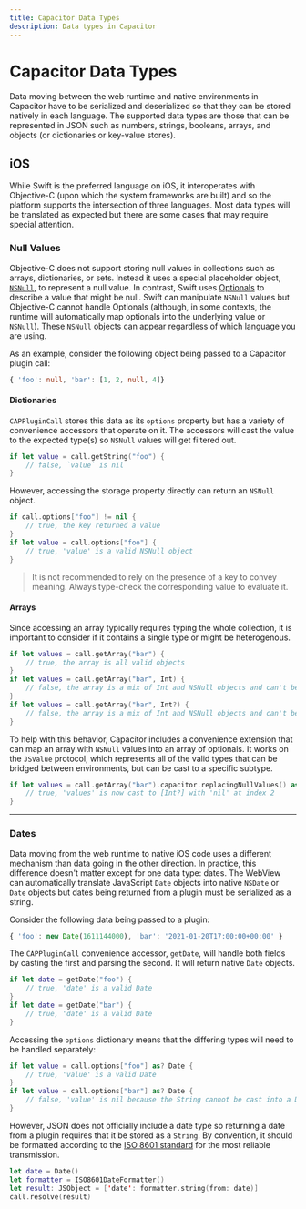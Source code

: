 ```yaml
---
title: Capacitor Data Types
description: Data types in Capacitor
---
```


# Capacitor Data Types

Data moving between the web runtime and native environments in Capacitor have to be serialized and deserialized so that they can be stored natively in each language. The supported data types are those that can be represented in JSON such as numbers, strings, booleans, arrays, and objects (or dictionaries or key-value stores).

## iOS

While Swift is the preferred language on iOS, it interoperates with Objective-C (upon which the system frameworks are built) and so the platform supports the intersection of three languages. Most data types will be translated as expected but there are some cases that may require special attention.

### Null Values

Objective-C does not support storing null values in collections such as arrays, dictionaries, or sets. Instead it uses a special placeholder object, [`NSNull`](https://developer.apple.com/documentation/foundation/nsnull?language=objc), to represent a null value. In contrast, Swift uses [Optionals](https://docs.swift.org/swift-book/LanguageGuide/TheBasics.html) to describe a value that might be null. Swift can manipulate `NSNull` values but Objective-C cannot handle Optionals (although, in some contexts, the runtime will automatically map optionals into the underlying value or `NSNull`). These `NSNull` objects can appear regardless of which language you are using.

As an example, consider the following object being passed to a Capacitor plugin call:

```typescript
{ 'foo': null, 'bar': [1, 2, null, 4]}
```

#### Dictionaries

`CAPPluginCall` stores this data as its `options` property but has a variety of convenience accessors that operate on it. The accessors will cast the value to the expected type(s) so `NSNull` values will get filtered out.

```swift
if let value = call.getString("foo") {
    // false, `value` is nil
}
```

However, accessing the storage property directly can return an `NSNull` object.

```swift
if call.options["foo"] != nil {
    // true, the key returned a value
}
if let value = call.options["foo"] {
    // true, 'value' is a valid NSNull object
}
```

> It is not recommended to rely on the presence of a key to convey meaning. Always type-check the corresponding value to evaluate it.

#### Arrays

Since accessing an array typically requires typing the whole collection, it is important to consider if it contains a single type or might be heterogenous.

```swift
if let values = call.getArray("bar") {
    // true, the array is all valid objects
}
if let values = call.getArray("bar", Int) {
    // false, the array is a mix of Int and NSNull objects and can't be cast to [Int]
}
if let values = call.getArray("bar", Int?) {
    // false, the array is a mix of Int and NSNull objects and can't be cast to [Int?]
}
```

To help with this behavior, Capacitor includes a convenience extension that can map an array with `NSNull` values into an array of optionals. It works on the `JSValue` protocol, which represents all of the valid types that can be bridged between environments, but can be cast to a specific subtype.

```swift
if let values = call.getArray("bar").capacitor.replacingNullValues() as? [Int?] {
    // true, 'values' is now cast to [Int?] with 'nil' at index 2
}
```

---

### Dates

Data moving from the web runtime to native iOS code uses a different mechanism than data going in the other direction. In practice, this difference doesn't matter except for one data type: dates. The WebView can automatically translate JavaScript `Date` objects into native `NSDate` or `Date` objects but dates being returned from a plugin must be serialized as a string.

Consider the following data being passed to a plugin:

```typescript
{ 'foo': new Date(1611144000), 'bar': '2021-01-20T17:00:00+00:00' }
```

The `CAPPluginCall` convenience accessor, `getDate`, will handle both fields by casting the first and parsing the second. It will return native `Date` objects.

```swift
if let date = getDate("foo") {
    // true, 'date' is a valid Date
}
if let date = getDate("bar") {
    // true, 'date' is a valid Date
}
```

Accessing the `options` dictionary means that the differing types will need to be handled separately:

```swift
if let value = call.options["foo"] as? Date {
    // true, 'value' is a valid Date
}
if let value = call.options["bar"] as? Date {
    // false, 'value' is nil because the String cannot be cast into a Date
}
```

However, JSON does not officially include a date type so returning a date from a plugin requires that it be stored as a `String`. By convention, it should be formatted according to the [ISO 8601 standard](https://www.iso.org/iso-8601-date-and-time-format.html) for the most reliable transmission.

```swift
let date = Date()
let formatter = ISO8601DateFormatter()
let result: JSObject = ['date': formatter.string(from: date)]
call.resolve(result)
```
